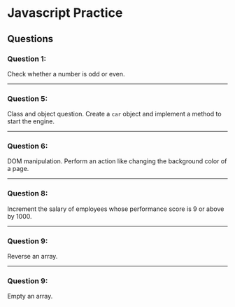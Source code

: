 # Javascript Practice

## Questions

### **Question 1:**

Check whether a number is odd or even.

---

### **Question 5:**

Class and object question. Create a `car` object and implement a method to start the engine.

---

### **Question 6:**

DOM manipulation. Perform an action like changing the background color of a page.

---

### **Question 8:**

Increment the salary of employees whose performance score is 9 or above by 1000.

---

### **Question 9:**

Reverse an array.

---

### **Question 9:**

Empty an array.
